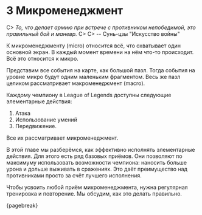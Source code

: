 # 3 Микроменеджмент

C> *То, что делает армию при встрече с противником непобедимой, это правильный бой и маневр.*
C>
C> -- Сунь-цзы "Искусство войны"

К микроменеджменту (micro) относится всё, что охватывает один основной экран. В каждый момент времени на нём что-то происходит. Всё это относится к микро.

Представим все события на карте, как большой пазл. Тогда события на уровне микро будут одним маленьким фрагментом. Весь же пазл целиком рассматривает макроменеджмент (macro).

Каждому чемпиону в League of Legends доступны следующие элементарные действия:

1. Атака
2. Использование умений
3. Передвижение.

Все их рассматривает микроменеджмент.

В этой главе мы разберёмся, как эффективно исполнять элементарные действия. Для этого есть ряд базовых приёмов. Они позволяют по максимуму использовать возможности чемпиона: наносить больше урона и дольше выживать в сражениях. Это даёт преимущество над противниками просто за счёт лучшего исполнения.

Чтобы усвоить любой приём микроменеджмента, нужна регулярная тренировка и повторение. Мы обсудим, как это делать правильно.

{pagebreak}